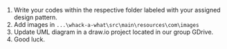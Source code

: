1. Write your codes within the respective folder labeled with your assigned design pattern.
2. Add images in `...\whack-a-what\src\main\resources\com\images`
3. Update UML diagram in a draw.io project located in our group GDrive.
4. Good luck.
